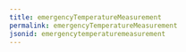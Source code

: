 ```yaml
---
title: emergencyTemperatureMeasurement
permalink: emergencyTemperatureMeasurement
jsonid: emergencytemperaturemeasurement
---
```

